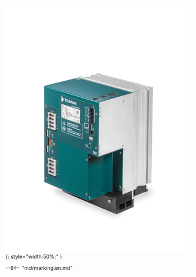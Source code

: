 ![TGZ-D-560-30/50 pic](../../../../source/img/photo_TGZ-D-560-30_50.webp){: style="width:50%;" }

--8<-- "md/marking.en.md"
